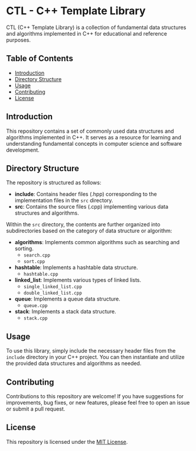 # CTL - C++ Template Library

CTL (C++ Template Library) is a collection of fundamental data structures and algorithms implemented in C++ for educational and reference purposes.

## Table of Contents

- [Introduction](#introduction)
- [Directory Structure](#directory-structure)
- [Usage](#usage)
- [Contributing](#contributing)
- [License](#license)

## Introduction

This repository contains a set of commonly used data structures and algorithms implemented in C++. It serves as a resource for learning and understanding fundamental concepts in computer science and software development.

## Directory Structure

The repository is structured as follows:

- **include**: Contains header files (.hpp) corresponding to the implementation files in the `src` directory.
- **src**: Contains the source files (.cpp) implementing various data structures and algorithms.

Within the `src` directory, the contents are further organized into subdirectories based on the category of data structure or algorithm:

- **algorithms**: Implements common algorithms such as searching and sorting.
  - `search.cpp`
  - `sort.cpp`
- **hashtable**: Implements a hashtable data structure.
  - `hashtable.cpp`
- **linked_list**: Implements various types of linked lists.
  - `single_linked_list.cpp`
  - `double_linked_list.cpp`
- **queue**: Implements a queue data structure.
  - `queue.cpp`
- **stack**: Implements a stack data structure.
  - `stack.cpp`

## Usage

To use this library, simply include the necessary header files from the `include` directory in your C++ project. You can then instantiate and utilize the provided data structures and algorithms as needed.

## Contributing

Contributions to this repository are welcome! If you have suggestions for improvements, bug fixes, or new features, please feel free to open an issue or submit a pull request.

## License

This repository is licensed under the [MIT License](LICENSE).
